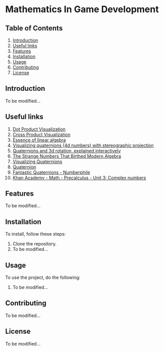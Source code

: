 # Mathematics In Game Development

## Table of Contents
1. [Introduction](#introduction)
2. [Useful links](#usefullinks)
3. [Features](#features)
4. [Installation](#installation)
5. [Usage](#usage)
6. [Contributing](#contributing)
7. [License](#license)

## <a name="introduction"></a>Introduction
To be modified...

## <a name="usefullinks"></a>Useful links
1. [Dot Product Visualization](https://twitter.com/FreyaHolmer/status/1200807790580768768?lang=en)
2. [Cross Product Visualization](https://twitter.com/FreyaHolmer/status/1203059678705602562?lang=en)
3. [Essence of linear algebra](https://www.youtube.com/playlist?list=PLZHQObOWTQDPD3MizzM2xVFitgF8hE_ab)
4. [Visualizing quaternions (4d numbers) with stereographic projection](https://www.youtube.com/watch?v=d4EgbgTm0Bg&ab_channel=3Blue1Brown)
5. [Quaternions and 3d rotation, explained interactively](https://www.youtube.com/watch?v=zjMuIxRvygQ&ab_channel=3Blue1Brown)
6. [The Strange Numbers That Birthed Modern Algebra](https://www.quantamagazine.org/the-strange-numbers-that-birthed-modern-algebra-20180906/)
7. [Visualizing Quaternions](https://eater.net/quaternions)
8. [Quaternion](https://en.wikipedia.org/wiki/Quaternion)
9. [Fantastic Quaternions - Numberphile](https://www.youtube.com/watch?v=3BR8tK-LuB0&ab_channel=Numberphile)
10. [Khan Academy - Math - Precalculus - Unit 3: Complex numbers](https://www.khanacademy.org/math/precalculus/x9e81a4f98389efdf:complex)

## <a name="features"></a>Features
To be modified...

## <a name="installation"></a>Installation
To install, follow these steps:
1. Clone the repository.
2. To be modified...

## <a name="usage"></a>Usage
To use the project, do the following:
1. To be modified...

## <a name="contributing"></a>Contributing
To be modified...

## <a name="license"></a>License
To be modified...
